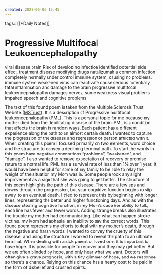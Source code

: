 ```yaml
---
created: 2025-05-06 15:45
---
```

tags:: [[+Daily Notes]]

# Progressive Multifocal Leukoencephalopathy

 viral disease brain Risk of developing infection identified
 potential side effect, treatment disease modifying drugs natalizumab
 a common infection completely normally under control
 immune system, causing no problems. immune system weakened
 virus can reactivate cause serious potentially fatal
 inflammation and damage to the brain progressive
 multifocal leukoencephalopathy
 damages nerves, some weakness
 visual problems impaired
 speech and cognitive
 problems

The text of this found poem is taken from the Multiple Sclerosis Trust Website ([MSTrust](https://www.mstrust.org.uk/a-z/progressive-multifocal-leukoencephalopathy-pml)). It is a description of Progressive multifocal leukoencephalopathy (PML). This is a personal topic for me because my mother died from the debilitating disease of the brain. PML is a condition that affects the brain in random ways. Each patient has a different experience along the path to an almost certain death. I wanted to capture the progression of the disease and regression of person afflicted with it. When creating this poem I focused primarily on two elements, word choice and the structure to convey a declining terminal path. To start the words in this poem have negative connotations “problems”, “weakened”, and “damage”. I also wanted to remove expectation of recovery or promise return to a normal life. PML has a survival rate of less than 1% over 1 year. It would have been helpful for some of my family to be able to relay the weight of the situation my Mom was in. Some people took any slight improvement as a sign that she was going to get better. The structure of this poem highlights the path of this disease. There are a few ups and downs through the progression, but your cognitive function begins to slip away, to an eventual death. I tried to represent this by beginning with longer lines, representing the better and higher functioning days. And as with the disease stealing cognitive function, in my Mom’s case her ability to talk, each line has fewer and fewer words. Adding strange breaks also illustrates the trouble my mother had communicating. Like what can happen stroke victims, my Mom had aphasia, an inability to say the correct words. This found poem represents my efforts to deal with my mother’s death, through the negative and harsh words, I wanted to convey the cruelty of this disease, and using the structure I worked to reveal the path to an ultimate terminal. When dealing with a sick parent or loved one, it is important to have hope. It is possible for people to recover and they may get better. But we are often blinded by hope, and only hear what we want. Doctors will often give a grave prognosis, with a tiny glimmer of hope, and we response so there’s a chance. Relying on this chance has a heavy cost to be paid in the form of disbelief and crushed spirits.